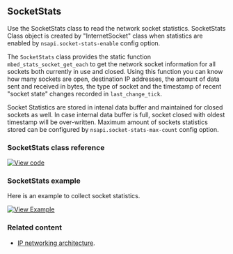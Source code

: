 ## SocketStats

Use the SocketStats class to read the network socket statistics. SocketStats Class object is created by "InternetSocket" class when statistics are enabled by `nsapi.socket-stats-enable` config option.

The `SocketStats` class provides the static function `mbed_stats_socket_get_each` to get the network socket information for all sockets both currently in use and closed. Using this function you can know how many sockets are open, destination IP addresses, the amount of data sent and received in bytes, the type of socket and the timestamp of recent "socket state" changes recorded in `last_change_tick`.

Socket Statistics are stored in intenal data buffer and maintained for closed sockets as well. In case internal data buffer is full, socket closed with oldest timestamp will be over-written. Maximum amount of sockets statistics stored can be configured by `nsapi.socket-stats-max-count` config option.

### SocketStats class reference

[![View code](https://www.mbed.com/embed/?type=library)](http://os-doc-builder.test.mbed.com/docs/development/mbed-os-api-doxy/class_socket_stats.html)

### SocketStats example

Here is an example to collect socket statistics.

[![View Example](https://www.mbed.com/embed/?url=https://github.com/ARMmbed/mbed-os-examples-docs_only/tree/master/SocketStats)](https://github.com/ARMmbed/mbed-os-examples-docs_only/blob/master/SocketStats/main.cpp)

### Related content

- [IP networking architecture](/docs/development/reference/ip-networking.html).
